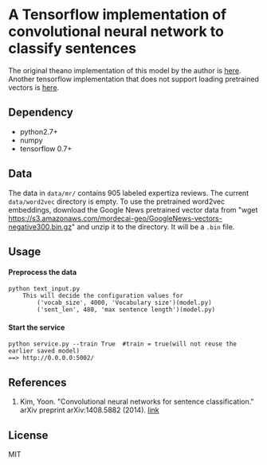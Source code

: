 A Tensorflow implementation of convolutional neural network to classify sentences
=========

The original theano implementation of this model by the author is [here](https://github.com/yoonkim/CNN_sentence). Another tensorflow implementation that does not support loading pretrained vectors is [here](https://github.com/dennybritz/cnn-text-classification-tf).

## Dependency

- python2.7+
- numpy
- tensorflow 0.7+

## Data

The data in `data/mr/` contains 905 labeled expertiza reviews. The current `data/word2vec` directory is empty. To use the pretrained word2vec embeddings, download the Google News pretrained vector data from
"wget https://s3.amazonaws.com/mordecai-geo/GoogleNews-vectors-negative300.bin.gz"
and unzip it to the directory. It will be a `.bin` file.

## Usage

#### Preprocess the data

    python text_input.py
        This will decide the configuration values for 
            ('vocab_size', 4000, 'Vocabulary size')(model.py)
            ('sent_len', 480, 'max sentence length')(model.py)

#### Start the service
    python service.py --train True  #train = true(will not reuse the earlier saved model)
    ==> http://0.0.0.0:5002/
    
    
## References

1. Kim, Yoon. "Convolutional neural networks for sentence classification." arXiv preprint arXiv:1408.5882 (2014). [link](http://arxiv.org/abs/1408.5882)

## License
MIT

